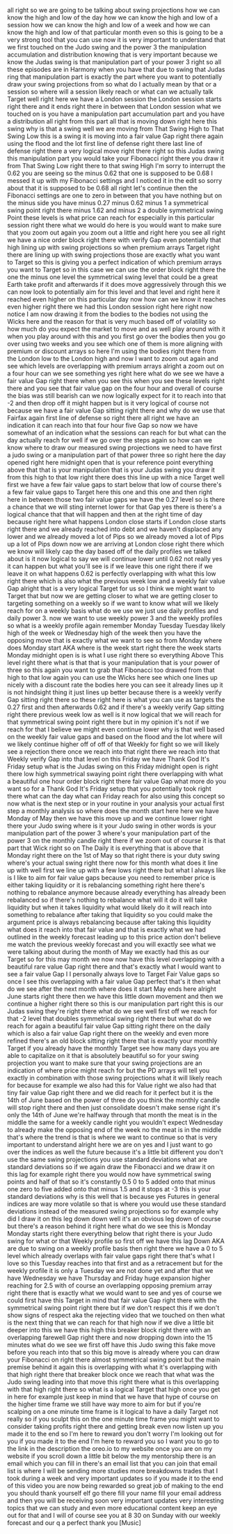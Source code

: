 all right so we are going to be talking about swing projections how we can know the high and low of the day how we can know the high and low of a session how we can know the high and low of a week and how we can know the high and low of that particular month even so this is going to be a very strong tool that you can use now it is very important to understand that we first touched on the Judo swing and the power 3 the manipulation accumulation and distribution knowing that is very important because we know the Judas swing is that manipulation part of your power 3 right so all these episodes are in Harmony when you have that due to swing that Judas ring that manipulation part is exactly the part where you want to potentially draw your swing projections from so what do I actually mean by that or a session so where will a session likely reach or what can we actually talk Target well right here we have a London session the London session starts right there and it ends right there in between that London session what we touched on is you have a manipulation part accumulation part and you have a distribution all right from this part all that is moving down right here this swing why is that a swing well we are moving from That Swing High to That Swing Low this is a swing it is moving into a fair value Gap right there again using the flood and the lot first line of defense right there last line of defense right there a very logical move right there right so this Judas swing this manipulation part you would take your Fibonacci right there you draw it from That Swing Low right there to that swing High I'm sorry to interrupt the 0.62 you are seeing so the minus 0.62 that one is supposed to be 0.68 I messed it up with my Fibonacci settings and I noticed it in the edit so sorry about that it is supposed to be 0.68 all right let's continue then the Fibonacci settings are one to zero in between that you have nothing but on the minus side you have minus 0.27 minus 0.62 minus 1 a symmetrical swing point right there minus 1.62 and minus 2 a double symmetrical swing Point these levels is what price can reach for especially in this particular session right there what we would do here is you would want to make sure that you zoom out again you zoom out a little and right here you see all right we have a nice order block right there with verify Gap even potentially that high lining up with swing projections so when premium arrays Target right there are lining up with swing projections those are exactly what you want to Target so this is giving you a perfect indication of which premium arrays you want to Target so in this case we can use the order block right there the one the minus one level the symmetrical swing level that could be a great Earth take profit and afterwards if it does move aggressively through this we can now look to potentially aim for this level and that level and right here it reached even higher on this particular day now how can we know it reaches even higher right there we had this London session right here right now notice I am now drawing it from the bodies to the bodies not using the Wicks here and the reason for that is very much based off of volatility so how much do you expect the market to move and as well play around with it when you play around with this and you first go over the bodies then you go over using two weeks and you see which one of them is more aligning with premium or discount arrays so here I'm using the bodies right there from the London low to the London high and now I want to zoom out again and see which levels are overlapping with premium arrays alright a zoom out on a four hour can we see something yes right here what do we see we have a fair value Gap right there when you see this when you see these levels right there and you see that fair value gap on the four hour and overall of course the bias was still bearish can we now logically expect for it to reach into that -2 and then drop off it might happen but is it very logical of course not because we have a fair value Gap sitting right there and why do we use that Fairfax again first line of defense so right there all right we have an indication it can reach into that four hour five Gap so now we have somewhat of an indication what the sessions can reach for but what can the day actually reach for well if we go over the steps again so how can we know where to draw our measured swing projections we need to have first a judo swing or a manipulation part of that power three so right here the day opened right here midnight open that is your reference point everything above that that is your manipulation that is your Judas swing you draw it from this high to that low right there does this line up with a nice Target well first we have a few fair value gaps to start below that low of course there's a few fair value gaps to Target here this one and this one and then right here in between those two fair value gaps we have the 0.27 level so is there a chance that we will sting internet lower for that Gap yes there is there's a logical chance that that will happen and then at the right time of day because right here what happens London close starts if London close starts right there and we already reached into debt and we haven't displaced any lower and we already moved a lot of Pips so we already moved a lot of Pips up a lot of Pips down now we are arriving at London close right there which we know will likely cap the day based off of the daily profiles we talked about is it now logical to say we will continue lower until 0.62 not really yes it can happen but what you'll see is if we leave this one right there if we leave it on what happens 0.62 is perfectly overlapping with what this low right there which is also what the previous week low and a weekly fair value Gap alright that is a very logical Target for us so I think we might want to Target that but now we are getting closer to what we are getting closer to targeting something on a weekly so if we want to know what will we likely reach for on a weekly basis what do we use we just use daily profiles and daily power 3. now we want to use weekly power 3 and the weekly profiles so what is a weekly profile again remember Monday Tuesday Tuesday likely high of the week or Wednesday high of the week then you have the opposing move that is exactly what we want to see so from Monday where does Monday start AKA where is the week start right there the week starts Monday midnight open is is what I use right there so everything Above This level right there what is that that is your manipulation that is your power of three so this again you want to grab that Fibonacci too drawed from that high to that low again you can use the Wicks here see which one lines up nicely with a discount rate the bodies here you can see it already lines up it is not hindsight thing it just lines up better because there is a weekly verify Gap sitting right there so these right here is what you can use as targets the 0.27 first and then afterwards 0.62 and if there's a weekly verify Gap sitting right there previous week low as well is it now logical that we will reach for that symmetrical swing point right there but in my opinion it's not if we reach for that I believe we might even continue lower why is that well based on the weekly fair value gaps and based on the flood and the lot where will we likely continue higher off of off of that Weekly for fight so we will likely see a rejection there once we reach into that right there we reach into that Weekly verify Gap into that level on this Friday we have Thank God It's Friday setup what is the Judas swing on this Friday midnight open is right there low high symmetrical swaying point right there overlapping with what a beautiful one hour order block right there fair value Gap what more do you want so for a Thank God It's Friday setup that you potentially took right there what can the day what can Friday reach for also using this concept so now what is the next step or in your routine in your analysis your actual first step a monthly analysis so where does the month start here here we have Monday of May then we have this move up and we continue lower right there your Judo swing where is it your Judo swing in other words is your manipulation part of the power 3 where's your manipulation part of the power 3 on the monthly candle right there if we zoom out of course it is that part that Wick right so on The Daily it is everything that is above that Monday right there on the 1st of May so that right there is your duty swing where's your actual swing right there now for this month what does it line up with well first we line up with a few lows right there but what I always like is I like to aim for fair value gaps because you need to remember price is either taking liquidity or it is rebalancing something right here there's nothing to rebalance anymore because already everything has already been rebalanced so if there's nothing to rebalance what will it do it will take liquidity but when it takes liquidity what would likely do it will reach into something to rebalance after taking that liquidity so you could make the argument price is always rebalancing because after taking this liquidity what does it reach into that fair value and that is exactly what we had outlined in the weekly forecast leading up to this price action don't believe me watch the previous weekly forecast and you will exactly see what we were talking about during the month of May we exactly had this as our Target so for this may month we now now have this level overlapping with a beautiful rare value Gap right there and that's exactly what I would want to see a fair value Gap I I personally always love to Target Fair Value gaps so once I see this overlapping with a fair value Gap perfect that's it then what do we see after the next month where does it start May ends here alright June starts right there then we have this little down movement and then we continue a higher right there so this is our manipulation part right this is our Judas swing they're right there what do we see well first off we reach for that -2 level that doubles symmetrical swing right there but what do we reach for again a beautiful fair value Gap sitting right there on the daily which is also a fair value Gap right there on the weekly and even more refined there's an old block sitting right there that is exactly your monthly Target if you already have the monthly Target see how many days you are able to capitalize on it that is absolutely beautiful so for your swing projection you want to make sure that your swing projections are an indication of where price might reach for but the PD arrays will tell you exactly in combination with those swing projections what it will likely reach for because for example we also had this for Value right we also had that tiny fair value Gap right there and we did reach for it perfect but it is the 14th of June based on the power of three do you think the monthly candle will stop right there and then just consolidate doesn't make sense right it's only the 14th of June we're halfway through that month the meat is in the middle the same for a weekly candle right you wouldn't expect Wednesday to already make the opposing end of the week no the meat is in the middle that's where the trend is that is where we want to continue so that is very important to understand alright here we are on yes and I just want to go over the indices as well the future because it's a little bit different you don't use the same swing projections you use standard deviations what are standard deviations so if we again draw the Fibonacci and we draw it on this lag for example right there you would now have symmetrical swing points and half of that so it's constantly 0.5 0 to 5 added onto that minus one zero to five added onto that minus 1.5 and it stops at -3 this is your standard deviations why is this well that is because yes Futures in general indices are way more volatile so that is where you would use these standard deviations instead of the measured swing projections so for example why did I draw it on this leg down down well it's an obvious leg down of course but there's a reason behind it right here what do we see this is Monday Monday starts right there everything below that right there is your Judo swing for what or that Weekly profile so first off we have this lag Down AKA are due to swing on a weekly profile basis then right there we have a 0 to 5 level which already overlaps with fair value gaps right there that's what I love so this Tuesday reaches into that first and as a retracement but for the weekly profile it is only a Tuesday we are not done yet and after that we have Wednesday we have Thursday and Friday huge expansion higher reaching for 2.5 with of course an overlapping opposing premium array right there that is exactly what we would want to see and yes of course we could first have this Target in mind that fair value Gap right there with the symmetrical swing point right there but if we don't respect this if we don't show signs of respect aka the rejecting video that we touched on then what is the next thing that we can reach for that high now if we dive a little bit deeper into this we have this high this breaker block right there with an overlapping farewell Gap right there and now dropping down into the 15 minutes what do we see we first off have this Judo swing this fake move before you reach into that so this big move is already where you can draw your Fibonacci on right there almost symmetrical swing point but the main premise behind it again this is overlapping with what it's overlapping with that high right there that breaker block once we reach that what was the Judo swing leading into that move this right there what is this overlapping with that high right there so what is a logical Target that high once you get in here for example just keep in mind that we have that hype of course on the higher time frame we still have way more to aim for but if you're scalping on a one minute time frame is it logical to have a daily Target not really so if you sculpt this on the one minute time frame you might want to consider taking profits right there and getting break even now listen up you made it to the end so I'm here to reward you don't worry I'm looking out for you if you made it to the end I'm here to reward you so I want you to go to the link in the description the oreo.io to my website once you are on my website if you scroll down a little bit below the my mentorship there is an email which you can fill in there's an email list that you can join that email list is where I will be sending more studies more breakdowns trades that I took during a week and very important updates so if you made it to the end of this video you are now being rewarded so great job of making to the end you should thank yourself elf go there fill your name fill your email address and then you will be receiving soon very important updates very interesting topics that we can study and even more educational content keep an eye out for that and I will of course see you at 8 30 on Sunday with our weekly forecast and our q a perfect thank you [Music]
